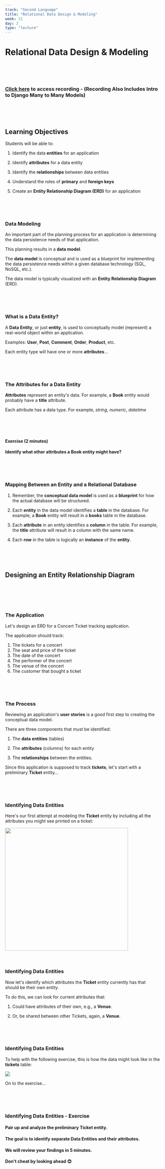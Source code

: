 ```yaml
---
track: "Second Language"
title: "Relational Data Design & Modeling"
week: 21
day: 3
type: "lecture"
---
```


# Relational Data Design & Modeling

<br>
<br>
<br>

### [Click here](https://generalassembly.zoom.us/rec/share/Jg3te358I3Moo6nLObrOLX6cNSzbGsV9rc6DzGTxfTy5PdWxoSbUyxdRCihLkHbG.QWX-8Cbytf4WJ8VV?startTime=1625932753000) to access recording - (Recording Also Includes Intro to Django Many to Many Models)


<br>
<br>
<br>


## Learning Objectives


Students will be able to:

1. Identify the data **entities** for an application

1. Identify **attributes** for a data entity

1. Identify the **relationships** between data entities

1. Understand the roles of **primary** and **foreign keys**

1. Create an **Entity Relationship Diagram (ERD)** for an application


<br>
<br>
<br>




### Data Modeling


An important part of the planning process for an application is determining the data persistence needs of that application.

This planning results in a **data model**.

The **data model** is conceptual and is used as a blueprint for implementing the data persistence needs within a given database technology (SQL, NoSQL, etc.).

The data model is typically visualized with an **Entity Relationship Diagram** (ERD).

<br>
<br>
<br>



### What is a Data Entity?


A **Data Entity**, or just **entity**, is used to conceptually model (represent) a real-world object within an application.

Examples:  **User**, **Post**, **Comment**, **Order**, **Product**, etc.

Each entity type will have one or more **attributes**...


<br>
<br>
<br>


### The Attributes for a Data Entity


**Attributes** represent an entity's data. For example, a **Book** entity would probably have a **title** attribute.

Each attribute has a data type. For example, _string_, _numeric_, _datetime_


<br>
<br>
<br>



#### Exercise (2 minutes)


**Identify what other attributes a Book entity might have?** 

<br>
<br>
<br>


### Mapping Between an Entity and a Relational Database

1. Remember, the **conceptual data model** is used as a **blueprint** for how the actual database will be structured.

1. Each **entity** in the data model identifies a **table** in the database. For example, a **Book** entity will result in a **books** table in the database.

1. Each **attribute** in an entity identifies a **column** in the table.  For example, the **title** attribute will result in a column with the same name.

1. Each **row** in the table is logically an **instance** of the **entity**.

<br>
<br>
<br>




## Designing an Entity Relationship Diagram

<br>
<br>
<br>
<br>



### The Application


Let's design an ERD for a Concert Ticket tracking application.

The application should track:

1. The tickets for a concert
1. The seat and price of the ticket
1. The date of the concert
1. The performer of the concert
1. The venue of the concert
1. The customer that bought a ticket


<br>
<br>
<br>




### The Process


Reviewing an application's **user stories** is a good first step to creating the conceptual data model.

There are three components that must be identified:

1. The **data entities** (tables)

2. The **attributes** (columns) for each entity

3. The **relationships** between the entities.

Since this application is supposed to track **tickets**, let's start with a preliminary **Ticket** entity...


<br>
<br>
<br>



### Identifying Data Entities


Here's our first attempt at modeling the **Ticket** entity by including all the attributes you might see printed on a ticket:


<img src="https://i.imgur.com/jcpU8dF.png" height="400">


<br>
<br>
<br>




### Identifying Data Entities


Now let's identify which attributes the **Ticket** entity currently has that should be their own entity.

To do this, we can look for current attributes that:

1. Could have attributes of their own, e.g., a **Venue**. 

1. Or, be shared between other Tickets, again, a **Venue**.



<br>
<br>
<br>


### Identifying Data Entities


To help with the following exercise, this is how the data might look like in the **tickets** table:

<img src="https://i.imgur.com/TSDHx6I.png">

On to the exercise...


<br>
<br>
<br>


### Identifying Data Entities - Exercise

#### Pair up and analyze the preliminary Ticket entity.

#### The goal is to identify separate Data Entities and their attributes.

#### We will review your findings in 5 minutes.

#### Don't cheat by looking ahead 😊



<br>
<br>
<br>
<br>
<br>
<br>
<br>





### Data Entities Galore!

<img src="https://i.imgur.com/4iq2IOu.png" style="height: 600px">

<br>
<br>
<br>





### Database Normalization (Vocab)



[Database Normalization](https://en.wikipedia.org/wiki/Database_normalization) is a database design technique.


A **relational** database is able to perform searching & updating of data much more efficiently when it is "normalized".


Okay, with the entities and their attributes set, let's talk about the third component of the ERD - **relationships** between the entities...

<br>
<br>
<br>
<br>



### Relationships Between Entities


**Relationships** determine how the entities are related in terms of their **cardinality**.

There are three main types of **cardinality**:
	- **one-to-one** (1:1)
	- **one-to-many** (1:M)
	- **many-to-many** (M:M)

Let's take a look at each of these...



<br>
<br>
<br>



### One-To-One Relationships


The **one-to-one** relationship exists when one row in a table is "linked" to one row in another table.

Although **1:1** relationships are not as common as **1:M** and **M:M** relationships, they have their purpose.

Let's see how we specify a one-to-one relationship in an ERD...



<br>
<br>
<br>



### One-To-One Example


A **business** has one **mailing address** and vice-versa:

<img src="https://i.imgur.com/fTCHHpF.png" height="300">

Let's discuss the connecting line and PK/FK stuff...


<br>
<br>
<br>




### ERD Cardinality Lines


In an ERD, lines drawn between entities describe the cardinality between those entities as follows:

<img src="https://i.imgur.com/sEnNZyZ.png">

Note that these are the three main types of cardinality. There are more specific versions of these, such as _zero or many_, as [shown here](https://imgur.com/JtPQEOO).



<br>
<br>
<br>



### Primary Keys



But what are those **(PK)** and **(FK)** attribute annotations you ask?


An attribute (column) annotated with **PK** designates the **Primary Key** for that entity (table).


It is what uniquely identifies a row in a table.


Although not as common, a **PK** can be a _composite key_, where two or more columns are combined and uniquely identify the a row.


<br>
<br>
<br>




### Foreign Keys



An attribute (column) annotated with **FK** designates a **Foreign Key**.


A **FK** provides the "link" to a **PK** in another table.


Foreign Keys are what enable a database engine to efficiently join two tables that are related.


It's **important** to note that foreign keys always exist on the **many** (child) side of a **1:M** relationship.  **Why would this be the case instead of the other way around?**


<br>
<br>
<br>



### Determining the Cardinality Between Tables

<img src="https://i.imgur.com/4iq2IOu.png" height="450">


Okay, back to modeling the relationships between the entities of the _ticket tracking_ application...
	

As a note, to save screen space, the entities are not going to show attributes for the primary and foreign keys.


However, be aware that as a default, primary keys are named `id` and foreign keys as `<parent_entity_name>_id`.


Usually by focusing on two entities, [domain knowledge](https://en.wikipedia.org/wiki/Domain_knowledge) and common-sense will reveal the relationship (usually aone-to-many or many-to-many)


Beginning with **Concert** and **Ticket** **...what's the relationship?**


Let's see how this is diagramed...


<br>
<br>
<br>




### Creating the ERD

<img src="https://i.imgur.com/jlKmola.png" height="400">


Reads as: **"A Concert has many Tickets"** and **"A Ticket belongs to a Concert"**.


**Which of the two tables would have to contain the FK?**


Now for **Customer** and **Ticket** **...what's the relationship?**


<br>
<br>



<img src="https://i.imgur.com/6Uc4wHF.png" height="400">

Reads as: **"A Customer has many Tickets"** and **"A Ticket belongs to a Customer"**.

<br>
<br>
<br>




#### Is there a relationship between the **Customer** and **Concert** entities? ...


<br>
<br>
<br>


### Creating the ERD - (cont)



Thanks to the way relational databases are designed, you can access other tables that are not directly joined by joining with others that are.


For example, you most certainly could access all of the _concerts_ purchased by a _customer_ by joining through _tickets_.


Although not shown on the ERD with a connecting line, you could say that **"A Customer has many Concerts through Tickets"**, as well as, **"A Concert has many Customers through Tickets"**.


<br>
<br>
<br>



### Creating the ERD - Exercise <small>(5 min)</small>


As a pair exercise, please identify the remaining relationships:
1. **Concert** and **Venue**
1. **Concert** and **Performer**

We'll review in 5 minutes... (don't peek)


<br>
<br>
<br>



### ERD - Final Version

<img src="https://i.imgur.com/qz8V0NX.png" height="400">

Note that **many-to-many** relationships, e.g., **Concert** and **Performer**, require a "hidden" join table to implement in the  database - **Why is this**?



<br>
<br>
<br>



## In Summary


1. Modeling data is an important step during the planning of an application.  After all, _**data is the single source of truth**_!

1. In addition to what we covered in this lesson, there are several other notations/ways to diagram an application's data model.  Check out [this post](https://www.lucidchart.com/pages/er-diagrams) from _lucidchart.com's_ website for more info.  


<br>
<br>
<br>



## Further Study


- [What is an Entity Relationship Diagram - Lucidchart](https://www.lucidchart.com/pages/er-diagrams)

- [The Relational Model](https://en.wikipedia.org/wiki/Relational_model)

- [Father of the Relational Model - E. F.](https://en.wikipedia.org/wiki/Edgar_F._Codd) 